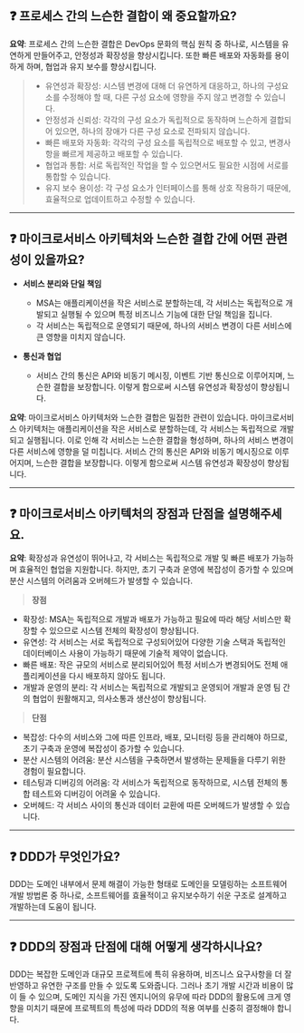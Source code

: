 ## ❓ 프로세스 간의 느슨한 결합이 왜 중요할까요?

**요약**: 프로세스 간의 느슨한 결합은 DevOps 문화의 핵심 원칙 중 하나로, 시스템을 유연하게 만들어주고, 안정성과 확장성을 향상시킵니다. 또한 빠른 배포와 자동화를 용이하게 하며, 협업과 유지 보수를 향상시킵니다.

> - 유연성과 확장성: 시스템 변경에 대해 더 유연하게 대응하고, 하나의 구성요소를 수정해야 할 때, 다른 구성 요소에 영향을 주지 않고 변경할 수 있습니다.
> - 안정성과 신뢰성: 각각의 구성 요소가 독립적으로 동작하며 느슨하게 결합되어 있으면, 하나의 장애가 다른 구성 요소로 전파되지 않습니다.
> - 빠른 배포와 자동화: 각각의 구성 요소를 독립적으로 배포할 수 있고, 변경사항을 빠르게 제공하고 배포할 수 있습니다.
> - 협업과 통합: 서로 독립적인 작업을 할 수 있으면서도 필요한 시점에 서로를 통합할 수 있습니다.
> - 유지 보수 용이성: 각 구성 요소가 인터페이스를 통해 상호 작용하기 때문에, 효율적으로 업데이트하고 수정할 수 있습니다.

---

## ❓ 마이크로서비스 아키텍처와 느슨한 결합 간에 어떤 관련성이 있을까요?

- **서비스 분리와 단일 책임**
  - MSA는 애플리케이션을 작은 서비스로 분할하는데, 각 서비스는 독립적으로 개발되고 실행될 수 있으며 특정 비즈니스 기능에 대한 단일 책임을 집니다.
  - 각 서비스는 독립적으로 운영되기 때문에, 하나의 서비스 변경이 다른 서비스에 큰 영향을 미치지 않습니다.

- **통신과 협업**
  - 서비스 간의 통신은 API와 비동기 메시징, 이벤트 기반 통신으로 이루어지며, 느슨한 결합을 보장합니다. 이렇게 함으로써 시스템 유연성과 확장성이 향상됩니다.

**요약**: 마이크로서비스 아키텍처와 느슨한 결합은 밀접한 관련이 있습니다. 마이크로서비스 아키텍처는 애플리케이션을 작은 서비스로 분할하는데, 각 서비스는 독립적으로 개발되고 실행됩니다. 이로 인해 각 서비스는 느슨한 결합을 형성하며, 하나의 서비스 변경이 다른 서비스에 영향을 덜 미칩니다. 서비스 간의 통신은 API와 비동기 메시징으로 이루어지며, 느슨한 결합을 보장합니다. 이렇게 함으로써 시스템 유연성과 확장성이 향상됩니다.

---

## ❓ 마이크로서비스 아키텍처의 장점과 단점을 설명해주세요.

**요약**: 확장성과 유연성이 뛰어나고, 각 서비스는 독립적으로 개발 및 빠른 배포가 가능하며 효율적인 협업을 지원합니다. 하지만, 초기 구축과 운영에 복잡성이 증가할 수 있으며 분산 시스템의 어려움과 오버헤드가 발생할 수 있습니다.

> **장점**
- 확장성: MSA는 독립적으로 개발과 배포가 가능하고 필요에 따라 해당 서비스만 확장할 수 있으므로 시스템 전체의 확장성이 향상됩니다.
- 유연성: 각 서비스는 서로 독립적으로 구성되어있어 다양한 기술 스택과 독립적인 데이터베이스 사용이 가능하기 때문에 기술적 제약이 없습니다.
- 빠른 배포: 작은 규모의 서비스로 분리되어있어 특정 서비스가 변경되어도 전체 애플리케이션을 다시 배포하지 않아도 됩니다.
- 개발과 운영의 분리: 각 서비스는 독립적으로 개발되고 운영되어 개발과 운영 팀 간의 협업이 원활해지고, 의사소통과 생산성이 향상됩니다.

> **단점**
- 복잡성: 다수의 서비스와 그에 따른 인프라, 배포, 모니터링 등을 관리해야 하므로, 초기 구축과 운영에 복잡성이 증가할 수 있습니다.
- 분산 시스템의 어려움: 분산 시스템을 구축하면서 발생하는 문제들을 다루기 위한 경험이 필요합니다.
- 테스팅과 디버깅의 어려움: 각 서비스가 독립적으로 동작하므로, 시스템 전체의 통합 테스트와 디버깅이 어려울 수 있습니다.
- 오버헤드: 각 서비스 사이의 통신과 데이터 교환에 따른 오버헤드가 발생할 수 있습니다.

---

## ❓ DDD가 무엇인가요?

DDD는 도메인 내부에서 문제 해결이 가능한 형태로 도메인을 모델링하는 소프트웨어 개발 방법론 중 하나로, 소프트웨어를 효율적이고 유지보수하기 쉬운 구조로 설계하고 개발하는데 도움이 됩니다.

---

## ❓ DDD의 장점과 단점에 대해 어떻게 생각하시나요?

DDD는 복잡한 도메인과 대규모 프로젝트에 특히 유용하며, 비즈니스 요구사항을 더 잘 반영하고 유연한 구조를 만들 수 있도록 도와줍니다. 
그러나 초기 개발 시간과 비용이 많이 들 수 있으며, 도메인 지식을 가진 엔지니어의 유무에 따라 DDD의 활용도에 크게 영향을 미치기 때문에 프로젝트의 특성에 따라 DDD의 적용 여부를 신중히 결정해야 합니다.